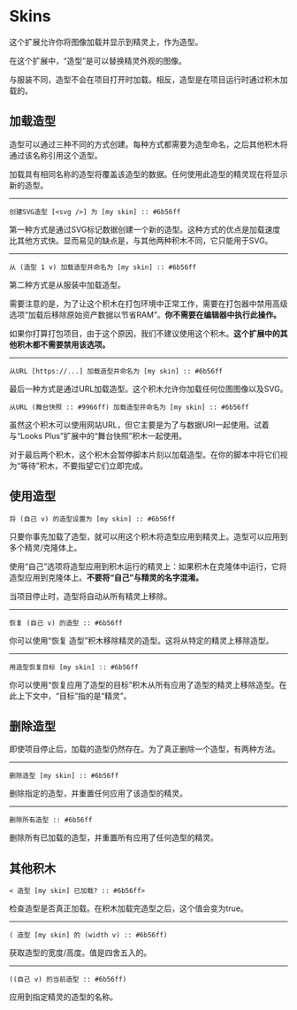 # Skins

这个扩展允许你将图像加载并显示到精灵上，作为造型。

在这个扩展中，“造型”是可以替换精灵外观的图像。

与服装不同，造型不会在项目打开时加载。相反，造型是在项目运行时通过积木加载的。

## 加载造型

造型可以通过三种不同的方式创建。每种方式都需要为造型命名，之后其他积木将通过该名称引用这个造型。

加载具有相同名称的造型将覆盖该造型的数据。任何使用此造型的精灵现在将显示新的造型。

---

```scratch
创建SVG造型 [<svg />] 为 [my skin] :: #6b56ff
```
第一种方式是通过SVG标记数据创建一个新的造型。这种方式的优点是加载速度比其他方式快。显而易见的缺点是，与其他两种积木不同，它只能用于SVG。

---

```scratch
从 (造型 1 v) 加载造型并命名为 [my skin] :: #6b56ff
```
第二种方式是从服装中加载造型。

需要注意的是，为了让这个积木在打包环境中正常工作，需要在打包器中禁用高级选项“加载后移除原始资产数据以节省RAM”。**你不需要在编辑器中执行此操作。**

如果你打算打包项目，由于这个原因，我们不建议使用这个积木。**这个扩展中的其他积木都不需要禁用该选项。**

---

```scratch
从URL [https://...] 加载造型并命名为 [my skin] :: #6b56ff
```
最后一种方式是通过URL加载造型。这个积木允许你加载任何位图图像以及SVG。

```scratch
从URL (舞台快照 :: #9966ff) 加载造型并命名为 [my skin] :: #6b56ff
```
虽然这个积木可以使用网站URL，但它主要是为了与数据URI一起使用。试着与“Looks Plus”扩展中的“舞台快照”积木一起使用。

对于最后两个积木，这个积木会暂停脚本片刻以加载造型。在你的脚本中将它们视为“等待”积木，不要指望它们立即完成。

## 使用造型

```scratch
将 (自己 v) 的造型设置为 [my skin] :: #6b56ff
```
只要你事先加载了造型，就可以用这个积木将造型应用到精灵上。造型可以应用到多个精灵/克隆体上。

使用“自己”选项将造型应用到积木运行的精灵上：如果积木在克隆体中运行，它将造型应用到克隆体上。**不要将“自己”与精灵的名字混淆。**

当项目停止时，造型将自动从所有精灵上移除。

---

```scratch
恢复 (自己 v) 的造型 :: #6b56ff
```
你可以使用“恢复 造型”积木移除精灵的造型。这将从特定的精灵上移除造型。

---

```scratch
用造型恢复目标 [my skin] :: #6b56ff
```
你可以使用“恢复应用了造型的目标”积木从所有应用了造型的精灵上移除造型。在此上下文中，“目标”指的是“精灵”。

## 删除造型

即使项目停止后，加载的造型仍然存在。为了真正删除一个造型，有两种方法。

---

```scratch
删除造型 [my skin] :: #6b56ff
```
删除指定的造型，并重置任何应用了该造型的精灵。

---

```scratch
删除所有造型 :: #6b56ff
```
删除所有已加载的造型，并重置所有应用了任何造型的精灵。

## 其他积木

```scratch
< 造型 [my skin] 已加载? :: #6b56ff>
```
检查造型是否真正加载。在积木加载完造型之后，这个值会变为true。

---

```scratch
( 造型 [my skin] 的 (width v) :: #6b56ff)
```
获取造型的宽度/高度。值是四舍五入的。

---

```scratch
((自己 v) 的当前造型 :: #6b56ff)
```
应用到指定精灵的造型的名称。
